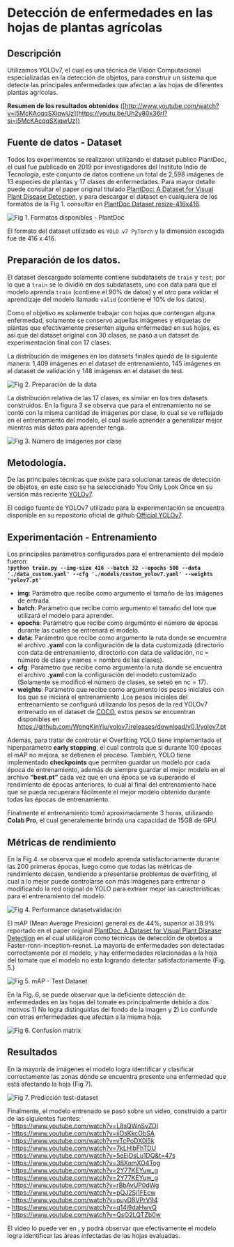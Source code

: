 # Detección de enfermedades en las hojas de plantas agrícolas 

## Descripción
Utilizamos YOLOv7, el cual es una técnica de Visión Computacional especializadas en la detección de objetos, para construir un sistema que detecte las principales enfermedades que afectan a las hojas de diferentes plantas agrícolas.

**Resumen de los resultados obtenidos**
([http://www.youtube.com/watch?v=i5McKAcqqSXiqwUz](https://youtu.be/Uh2y80x36rI?si=i5McKAcqqSXiqwUz))

## Fuente de datos - Dataset

Todos los experimentos se realizaron utilizando el dataset publico PlantDoc, el cual fue publicado en 2019 por investigadores del Instituto Indio de Tecnología, este conjunto de datos contiene un total de 2,598 imágenes de 13 especies de plantas y 17 clases de enfermedades. Para mayor detalle puede consultar el paper original titulado [PlantDoc: A Dataset for Visual Plant Disease Detection](https://arxiv.org/pdf/1911.10317.pdf), y para descargar el dataset en cualquiera de los formatos de la Fig 1. consultar en [PlantDoc Dataset  resize-416x416](https://public.roboflow.com/object-detection/plantdoc).

![Fig 1. Formatos disponibles - PlantDoc](https://user-images.githubusercontent.com/52020337/208254010-19037e53-838e-455c-a5e9-d7a4815d8d0b.JPG)
 
El formato del dataset utilizado es ``YOLO v7 PyTorch`` y la dimensión escogida fue de 416 x 416.

## Preparación de los datos.   

El dataset descargado solamente contiene subdatasets de ``train`` y ``test``; por lo que a ``train`` se lo dividió en dos subdatasets, uno con data para que el modelo aprenda ``train`` (contiene el 90% de datos) y el otro para validar el aprendizaje del modelo llamado ``valid`` (contiene el 10% de los datos).

Como el objetivo es solamente trabajar con hojas que contengan alguna enfermedad, solamente se conservó aquellas imágenes y etiquetas de plantas que efectivamente presenten alguna enfermedad en sus hojas, es así que del dataset original con 30 clases, se pasó a un dataset de experimentación final con 17 clases.

La distribución de imágenes en los datasets finales quedó de la siguiente manera: 1,409 imágenes en el dataset de entrenamiento, 145 imágenes en el dataset de validación y 148 imágenes en el dataset de test.

![Fig 2. Preparación de la data](https://user-images.githubusercontent.com/52020337/208259463-e307af60-f31b-4993-abb2-ed6de3cb9fd3.JPG)

La distribución relativa de las 17 clases, es similar en los tres datasets construidos. En la figura 3 se observa que para el entrenamiento no se contó con la misma cantidad de imágenes por clase, lo cual se ve reflejado en el entrenamiento del modelo, el cual suele aprender a generalizar mejor mientras más datos para aprender tenga.

![Fig 3. Número de imágenes por clase](https://user-images.githubusercontent.com/52020337/208259540-5a377565-f3c4-4b39-9e9d-3b27bc150a5e.JPG)

## Metodología.
De las principales técnicas que existe para solucionar tareas de detección de objetos, en este caso se ha seleccionado You Only Look Once en su versión más  reciente [YOLOv7](https://arxiv.org/abs/2207.02696).

El código fuente de YOLOv7 utilizado para la experimentación se encuentra disponible en su repositorio oficial de github [Official YOLOv7](https://github.com/WongKinYiu/yolov7).

## Experimentación - Entrenamiento

Los principales parámetros configurados para el entrenamiento del modelo fueron:  
**``!python train.py --img-size 416 --batch 32 --epochs 500 --data './data_custom.yaml' --cfg './models/custom_yolov7.yaml' --weights 'yolov7.pt'``**

- **img**: Parámetro que recibe como argumento el tamaño de las imágenes de entrada.
- **batch**: Parámetro que recibe como argumento el tamaño del lote que utilizará el modelo para aprender.
- **epochs**: Parámetro que recibe como argumento el número de épocas durante las cuales se entrenará el modelo. 
- **data:** Parámetro que recibe como argumento la ruta donde se encuentra el archivo **.yaml** con la configuración de la data customizada (directorio con data de entrenamiento, directorio con data de validación, nc = número de clase y names = nombre de las clases). 
- **cfg**: Parámetro que recibe como argumento la ruta donde se encuentra el archivo **.yaml** con la configuración del modelo customizado (Solamente se modificó el número de clases, se seteó en nc = 17).
- **weights**: Parámetro que recibe como argumento los pesos iniciales con los que se iniciará el entrenamiento .Los pesos iniciales del entrenamiento se configuró utilizando los pesos de la red YOLOv7 entrenado en el dataset de [COCO](https://cocodataset.org/), estos pesos se encuentran disponibles en https://github.com/WongKinYiu/yolov7/releases/download/v0.1/yolov7.pt

Además, para tratar de controlar el Overfiting YOLO tiene implementado el hiperparámetro **early stopping**, el cual controla que si durante 100 épocas el mAP no mejora, se detienen el proceso. También, YOLO tiene implementado **checkpoints** que permiten guardar un modelo por cada época de entrenamiento, además de siempre guardar el mejor modelo en el archivo **“best.pt”** cada vez que en una época se va superando el rendimiento de épocas anteriores, lo cual al final del entrenamiento  hace que se pueda recuperara fácilmente el mejor modelo obtenido durante todas las épocas de entrenamiento.

Finalmente el entrenamiento tomó aproximadamente 3 horas, utilizando **Colab Pro**, el cual generalemente brinda una capacidad de 15GB de GPU.

## Métricas de rendimiento
En la Fig 4. se observa que el modelo aprenda satisfactoriamente durante las 200 primeras épocas, luego como que todas las métricas de rendimiento decaen, tendiendo a presentarse problemas de overfiting, el cual a lo mejor puede controlarse con más imágenes para entrenar o modificando la red original de YOLO para extraer mejor las características para el entrenamiento del modelo.

![Fig 4. Performance datasetvalidación](https://user-images.githubusercontent.com/52020337/208584353-1bd93485-f0ef-41b4-8ecb-c76b3dfebfd7.JPG)

El mAP (Mean Average Presicion) general es de 44%, superior al  38.9% reportado en el paper original [PlantDoc: A Dataset for Visual Plant Disease Detection](https://arxiv.org/pdf/1911.10317.pdf) en el cual utilizaron como técnicas de detección de objetos a Faster-rcnn-inception-resnet. La mayoría de enfermedades son detectadas correctamente por el modelo, y hay enfermedades relacionadas a la hoja del tomate que el modelo no esta logrando detectar satisfactoriamente (Fig. 5.)

![Fig 5. mAP - Test Dataset](https://user-images.githubusercontent.com/52020337/208587710-345aa874-b4b7-4fbd-87a6-d14256c6cf61.JPG)

En la Fig. 6, se puede observar que la deficiente detección de enfermedades en las hojas del tomate es principalmente debido a dos motivos 1) No logra distinguirlas del fondo de la imagen y 2) Lo confunde con otras enfermedades que afectan a la misma hoja.

![Fig 6. Confusion matrix](https://user-images.githubusercontent.com/52020337/208589563-c452eadb-4855-4086-9a20-0ff2a31bf46e.JPG)

## Resultados
En la mayoría de imágenes el modelo logra identificar y clasificar correctamente las zonas dónde se encuentra presente una enfermedad que está afectando la hoja (Fig 7).

![Fig 7. Predicción test-dataset](https://user-images.githubusercontent.com/52020337/208589804-4fa27f13-c0d0-42f9-a37f-2558b9684f53.png)

Finalmente, el modelo entrenado se pasó sobre un video, construído a partir de las siguientes fuentes:   
    - https://www.youtube.com/watch?v=L8sQWnSvZDI   
    - https://www.youtube.com/watch?v=iiOsKkcObSA   
    - https://www.youtube.com/watch?v=vTcPoDX0i5k   
    - https://www.youtube.com/watch?v=7kLHlbFhTDU   
    - https://www.youtube.com/watch?v=5eEjDsLu1DQ&t=47s   
    - https://www.youtube.com/watch?v=38XomXO4Tog   
    - https://www.youtube.com/watch?v=2Y77KEYuw_g   
    - https://www.youtube.com/watch?v=2Y77KEYuw_g   
    - https://www.youtube.com/watch?v=rBbAvUP0dWg  
    - https://www.youtube.com/watch?v=pQJ2Sj1FEcw  
    - https://www.youtube.com/watch?v=puyD8VPrV94  
    - https://www.youtube.com/watch?v=q14i9daHwvQ  
    - https://www.youtube.com/watch?v=QsO2LQTZb0w  

El video lo puede ver en [](), y podrá observar que efectivamente el modelo logra identificar las áreas infectadas de las hojas evaluadas.
